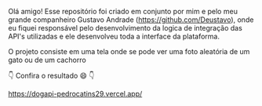 Olá amigo!
Esse repositório foi criado em conjunto por mim e pelo meu grande companheiro Gustavo Andrade (https://github.com/Deustavo), onde eu fiquei responsável pelo desenvolvimento da logica de integração das API's utilizadas e ele desenvolveu toda a interface da plataforma.

O projeto consiste em uma tela onde se pode ver uma foto aleatória de um gato ou de um cachorro

👇 Confira o resultado 😄 👇

https://dogapi-pedrocatins29.vercel.app/
